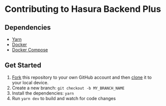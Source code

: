 # Contributing to Hasura Backend Plus

## Dependencies

- [Yarn](https://classic.yarnpkg.com/en/docs/install/#mac-stable)
- [Docker](https://www.docker.com/)
- [Docker Compose](https://docs.docker.com/compose/)

## Get Started

1. [Fork](https://docs.github.com/en/get-started/quickstart/fork-a-repo) this repository to your own GitHub account and then [clone](https://docs.github.com/en/github/creating-cloning-and-archiving-repositories/cloning-a-repository-from-github/cloning-a-repository) it to your local device.
2. Create a new branch: `git checkout -b MY_BRANCH_NAME`
3. Install the dependencies: `yarn`
4. Run `yarn dev` to build and watch for code changes
